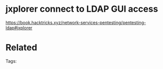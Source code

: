 # jxplorer connect to LDAP GUI access
https://book.hacktricks.xyz/network-services-pentesting/pentesting-ldap#jxplorer

# Related


Tags:

    
